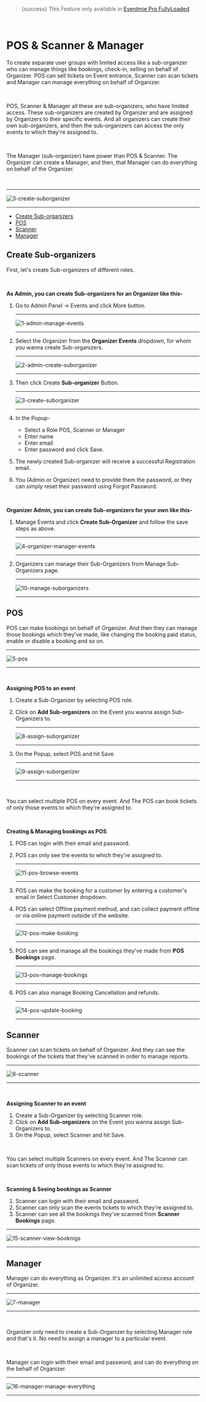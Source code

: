> {success} This Feature only available in [Eventmie Pro FullyLoaded](https://classiebit.com/eventmie-pro-fullyloaded)

<br>

# POS & Scanner & Manager

To create separate user groups with limited access like a sub-organizer who can manage things like bookings, check-in, selling on behalf of Organizer. POS can sell tickets on Event entrance, Scanner can scan tickets and Manager can manage everything on behalf of Organizer.

<br>

POS, Scanner & Manager all these are sub-organizers, who have limited access. These sub-organizers are created by Organizer and are assigned by Organizers to their specific events. And all organizers can create their own sub-organizers, and then the sub-organizers can access the only events to which they're assigned to.

<br>

The Manager (sub-organizer) have power than POS & Scanner. The Organizer can create a Manager, and then, that Manager can do everything on behalf of the Organizer.

<br>

---

![3-create-suborganizer](https://eventmie-pro-docs.classiebit.com//images/v2/EventmieProFullyLoadedV2.0/21.3-create-suborganizer.png "3-create-suborganizer")

---

-   [Create Sub-organizers](#Create-Sub-organizers)
-   [POS](#POS)
-   [Scanner](#Scanner)
-   [Manager](#Manager)

<a name="Create-Sub-organizers"></a>

## Create Sub-organizers

First, let's create Sub-organizers of different roles.

<br>

**As Admin, you can create Sub-organizers for an Organizer like this-**

1. Go to Admin Panel -> Events and click More button.

    ***

    ![1-admin-manage-events](https://eventmie-pro-docs.classiebit.com//images/v2/EventmieProFullyLoadedV2.0/19.1-admin-manage-events.png "1-admin-manage-events")

    ***

2. Select the Organizer from the **Organizer Events** dropdown, for whom you wanna create Sub-organizers.

    ***

    ![2-admin-create-suborganizer](https://eventmie-pro-docs.classiebit.com//images/v2/EventmieProFullyLoadedV2.0/21.3-create-suborganizer.png "2-admin-create-suborganizer")

    ***

3. Then click Create **Sub-organizer** Button.

    ***

    ![3-create-suborganizer](https://eventmie-pro-docs.classiebit.com//images/v2/EventmieProFullyLoadedV2.0/21.3-create-suborganizer.png "3-create-suborganizer")

    ***

4. In the Popup-

    - Select a Role POS, Scanner or Manager
    - Enter name
    - Enter email
    - Enter password and click Save.

5. The newly created Sub-organizer will receive a successful Registration email.
6. You (Admin or Organizer) need to provide them the password, or they can simply reset their password using Forgot Password.

<br>

**Organizer Admin, you can create Sub-organizers for your own like this-**

1. Manage Events and click **Create Sub-Organizer** and follow the save steps as above.

    ***

    ![4-organizer-manager-events](https://eventmie-pro-docs.classiebit.com//images/fullyloaded/4-organizer-manager-events.png "4-organizer-manager-events")

    ***

2. Organizers can manage their Sub-Organizers from Manage Sub-Organizers page.

    ***

    ![10-manage-suborganizers](https://eventmie-pro-docs.classiebit.com//images/fullyloaded/10-manage-suborganizers.png "10-manage-suborganizers")

    ***

<a name="POS"></a>

## POS

POS can make bookings on behalf of Organizer. And then they can manage those bookings which they've made, like changing the booking paid status, enable or disable a booking and so on.

---

![5-pos](https://eventmie-pro-docs.classiebit.com//images/v2/EventmieProFullyLoadedV2.0/23.5-pos.png "5-pos")

---

<br>

**Assigning POS to an event**

1. Create a Sub-Organizer by selecting POS role.
2. Click on **Add Sub-organizers** on the Event you wanna assign Sub-Organizers to.

    ***

    ![8-assign-suborganizer](https://eventmie-pro-docs.classiebit.com//images/fullyloaded/8-assign-suborganizer.png "8-assign-suborganizer")

    ***

3. On the Popup, select POS and hit Save.

    ***

    ![9-assign-suborganizer](https://eventmie-pro-docs.classiebit.com//images/v2/EventmieProFullyLoadedV2.0/9-assign-suborganizer.png.png "9-assign-suborganizer")

    ***

<br>

You can select multiple POS on every event. And The POS can book tickets of only those events to which they're assigned to.

<br>

**Creating & Managing bookings as POS**

1. POS can login with their email and password.
2. POS can only see the events to which they're assigned to.

    ***

    ![11-pos-browse-events](https://eventmie-pro-docs.classiebit.com//images/fullyloaded/11-pos-browse-events.png "11-pos-browse-events")

    ***

3. POS can make the booking for a customer by entering a customer's email in Select Customer dropdown.
4. POS can select Offline payment method, and can collect payment offline or via online payment outside of the website.

    ***

    ![12-pos-make-booking](https://eventmie-pro-docs.classiebit.com//images/fullyloaded/12-pos-make-booking.png "12-pos-make-booking")

    ***

5. POS can see and manage all the bookings they've made from **POS Bookings** page.

    ***

    ![13-pos-manage-bookings](https://eventmie-pro-docs.classiebit.com//images/fullyloaded/13-pos-manage-bookings.png "13-pos-manage-bookings")

    ***

6. POS can also manage Booking Cancellation and refunds.

    ***

    ![14-pos-update-booking](https://eventmie-pro-docs.classiebit.com//images/fullyloaded/14-pos-update-booking.png "14-pos-update-booking")

    ***

<a name="Scanner"></a>

## Scanner

Scanner can scan tickets on behalf of Organizer. And they can see the bookings of the tickets that they've scanned in order to manage reports.

---

![6-scanner](https://eventmie-pro-docs.classiebit.com//images/fullyloaded/6-scanner.png "6-scanner")

---

<br>

**Assigning Scanner to an event**

1. Create a Sub-Organizer by selecting Scanner role.
2. Click on **Add Sub-organizers** on the Event you wanna assign Sub-Organizers to.
3. On the Popup, select Scanner and hit Save.

<br>

You can select multiple Scanners on every event. And The Scanner can scan tickets of only those events to which they're assigned to.

<br>

**Scanning & Seeing bookings as Scanner**

1. Scanner can login with their email and password.
2. Scanner can only scan the events tickets to which they're assigned to.
3. Scanner can see all the bookings they've scanned from **Scanner Bookings** page.

---

![15-scanner-view-booknigs](https://eventmie-pro-docs.classiebit.com//images/fullyloaded/15-scanner-view-booknigs.png "15-scanner-view-booknigs")

---

<a name="Manager"></a>

## Manager

Manager can do everything as Organizer. It's an unlimited access account of Organizer.

---

![7-manager](https://eventmie-pro-docs.classiebit.com//images/fullyloaded/7-manager.png "7-manager")

---

<br>

Organizer only need to create a Sub-Organizer by selecting Manager role and that's it. No need to assign a manager to a particular event.

<br>

Manager can login with their email and password, and can do everything on the behalf of Organizer.

---

![16-manager-manage-everything](https://eventmie-pro-docs.classiebit.com//images/fullyloaded/16-manager-manage-everything.png "16-manager-manage-everything")

---
